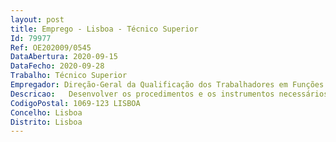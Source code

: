 ```yaml
--- 
layout: post
title: Emprego - Lisboa - Técnico Superior
Id: 79977
Ref: OE202009/0545
DataAbertura: 2020-09-15
DataFecho: 2020-09-28
Trabalho: Técnico Superior
Empregador: Direção-Geral da Qualificação dos Trabalhadores em Funções Públicas
Descricao:   Desenvolver os procedimentos e os instrumentos necessários ao planeamento estratégico e operacional e ao controlo interno, no âmbito do ciclo de gestão   Colaborar na definição de objetivos estratégicos e operacionais e propor indicadores e metas para os variados âmbitos da atividade organizacional   Formular propostas e acompanhar a sua implementação, através da elaboração de medidas e procedimentos internos, manuais de procedimentos e outros documentos estratégicos   Elaborar e implementar a utilização de instrumentos de apoio à gestão   Auditar processos e procedimentos   Reavaliar medidas adotadas e corrigir eventuais desvios aos prazos e às metas previamente estabelecidas, fomentando uma visão de planeamento estratégico em diferentes projetos em desenvolvimento ou a desenvolver   Recolher, tratar, analisar, produzir e reportar informação estatística, na respetiva área de atuação   Colaborar nas ações conducentes ao planeamento e gestão dos recursos do órgão ou serviço, considerando as atribuições, a estratégia e os objetivos a atingir   Conceber, planear, implementar e avaliar sistemas de controlo e incremento da qualidade, promovendo a eficiência, a eficácia e a economia dos serviços   Contribuir para a implementação de projetos e iniciativas no âmbito da qualidade e inovação na Gestão Pública.
CodigoPostal: 1069-123 LISBOA
Concelho: Lisboa
Distrito: Lisboa
--- 
```

